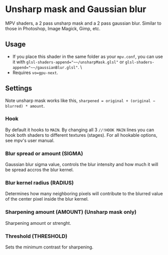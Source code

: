 # Unsharp mask and Gaussian blur
MPV shaders, a 2 pass unsharp mask and a 2 pass gaussian blur. Similar to those in Photoshop, Image Magick, Gimp, etc.

## Usage
- If you place this shader in the same folder as your `mpv.conf`, you can use it with `glsl-shaders-append="~~/unsharpMask.glsl"` or `glsl-shaders-append="~~/gaussianBlur.glsl"`. \
- Requires `vo=gpu-next`.

## Settings
Note unsharp mask works like this, `sharpened = original + (original − blurred) * amount`.

### Hook
By default it hooks to `MAIN`. By changing all 3 `//!HOOK MAIN` lines you can hook both shaders to different textures (stages). For all hookable options, see mpv's user manual.

### Blur spread or amount (SIGMA)
Gaussian blur sigma value, controls the blur intensity and how much it will be spread accros the blur kernel.

### Blur kernel radius (RADIUS)
Determines how many neighboring pixels will contribute to the blurred value of the center pixel inside the blur kernel.

### Sharpening amount (AMOUNT) (Unsharp mask only)
Sharpening amount or strenght.

### Threshold (THRESHOLD)
Sets the minimum contrast for sharpening.
